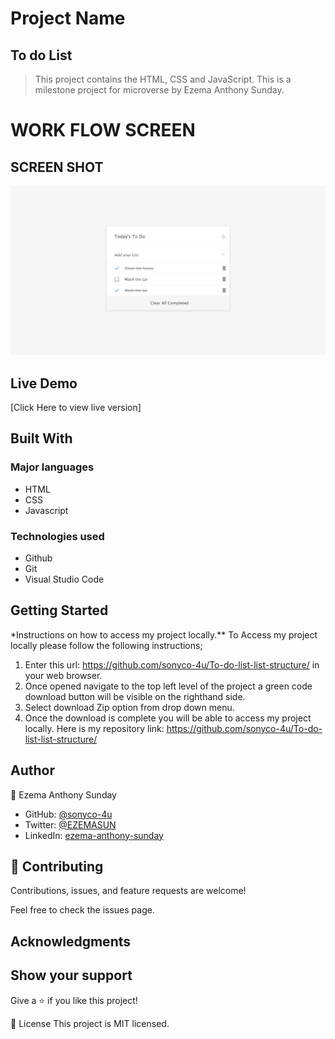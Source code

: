 # Project Name

## To do List

> This project contains the HTML, CSS and JavaScript. This is a milestone project for microverse by Ezema Anthony Sunday.

# WORK FLOW SCREEN

## SCREEN SHOT

![screenshot](./interactive.png)

## Live Demo

[Click Here to view live version]

## Built With

### Major languages

- HTML
- CSS
- Javascript

### Technologies used

- Github
- Git
- Visual Studio Code

## Getting Started

\*Instructions on how to access my project locally.\*\*
To Access my project locally please follow the following instructions;

1. Enter this url: https://github.com/sonyco-4u/To-do-list-list-structure/ in your web browser.
2. Once opened navigate to the top left level of the project a green code download button will be visible on the righthand side.
3. Select download Zip option from drop down menu.
4. Once the download is complete you will be able to access my project locally.
   Here is my repository link: https://github.com/sonyco-4u/To-do-list-list-structure/

## Author

👤 Ezema Anthony Sunday

- GitHub: [@sonyco-4u](https://github.com/sonyco-4u)
- Twitter: [@EZEMASUN](https://twitter.com/EZEMASUN)
- LinkedIn: [ezema-anthony-sunday](https://www.linkedin.com/in/ezema-anthony-sunday-9180a3157)

## 🤝 Contributing

Contributions, issues, and feature requests are welcome!

Feel free to check the issues page.

## Acknowledgments

## Show your support

Give a ⭐️ if you like this project!

📝 License
This project is MIT licensed.
